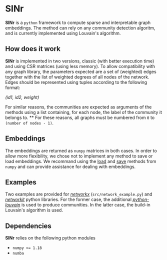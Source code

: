 # SINr

**SINr** is a `python` framework to compute sparse and interpretable graph embeddings. The method can rely on any community detection algoritm, and is currently implemented using Louvain's algorithm. 

## How does it work

**SINr** is implemented in two versions, classic (with better execution time) and using CSR matrices (using less memory). To allow compatibility with any graph library, the parameters expected are a set of (weighted) edges together with the list of weighted degrees of all nodes of the network. 
Edges should be represented using tuples according to the following format: 

*(id1, id2, weight)*

For similar reasons, the communities are expected as arguments of the methods using a list containing, for each node, the label of the community it belongs to. 
** For these reasons, all graphs must be numbered from `0` to `(number of nodes - 1)`. 

## Embeddings

The embeddings are returned as `numpy` matrices in both cases. In order to allow more flexibility, we chose not to implement any method to save or load embeddings. We recommand using the [load](https://numpy.org/doc/stable/reference/generated/numpy.load.html#numpy.load) and [save](https://numpy.org/doc/stable/reference/generated/numpy.save.html) methods from `numpy` and can provide assistance for dealing with embeddings.  

## Examples

Two examples are provided for [*networkx*](https://networkx.github.io/) (`src/network_example.py`) and [*networkit*](https://networkit.github.io/) python libraries. For the former case, the additional [*python-louvain*](https://github.com/taynaud/python-louvain) is used to produce communities. In the latter case, the build-in Louvain's algorithm is used. 

## Dependencies

**SINr** relies on the following python modules 

* `numpy >= 1.18`
* `numba`
